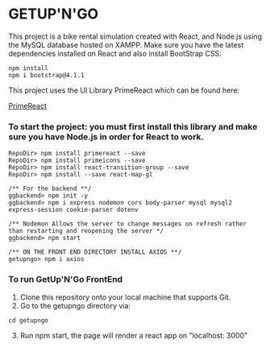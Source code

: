 # GETUP'N'GO

This project is a bike rental simulation created with React, and Node.js using the MySQL database hosted on XAMPP.
Make sure you have the latest dependencies installed on React and also install BootStrap CSS:

```
npm install
npm i bootstrap@4.1.1
```

This project uses the UI Library PrimeReact which can be found here:

[PrimeReact](https://primereact.org/)

### To start the project: you must first install this library and make sure you have Node.js in order for React to work.

```
RepoDir> npm install primereact --save
RepoDir> npm install primeicons --save
RepoDir> npm install react-transition-group --save
RepoDir> npm install --save react-map-gl

/** For the backend **/
ggbackend> npm init -y
ggbackend> npm i express nodemon cors body-parser mysql mysql2 express-session cookie-parser dotenv 

/** Nodemon Allows the server to change messages on refresh rather than restarting and reopening the server */
ggbackend> npm start

/** ON THE FRONT END DIRECTORY INSTALL AXIOS **/
getupngo> npm i axios

```

### To run GetUp'N'Go FrontEnd

1. Clone this repository onto your local machine that supports Git.
2. Go to the getupngo directory via:

```
cd getupngo
```

3. Run npm start, the page will render a react app on "localhost: 3000"
